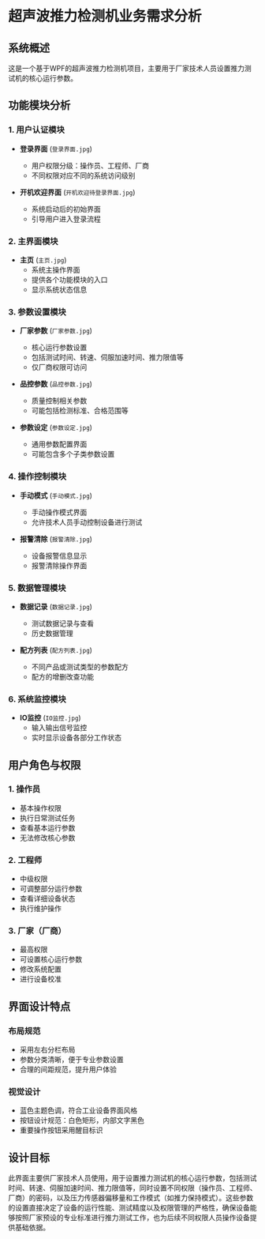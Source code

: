 # 超声波推力检测机业务需求分析

## 系统概述
这是一个基于WPF的超声波推力检测机项目，主要用于厂家技术人员设置推力测试机的核心运行参数。

## 功能模块分析

### 1. 用户认证模块
- **登录界面** (`登录界面.jpg`)
  - 用户权限分级：操作员、工程师、厂商
  - 不同权限对应不同的系统访问级别
  
- **开机欢迎界面** (`开机欢迎待登录界面.jpg`)
  - 系统启动后的初始界面
  - 引导用户进入登录流程

### 2. 主界面模块
- **主页** (`主页.jpg`)
  - 系统主操作界面
  - 提供各个功能模块的入口
  - 显示系统状态信息

### 3. 参数设置模块
- **厂家参数** (`厂家参数.jpg`)
  - 核心运行参数设置
  - 包括测试时间、转速、伺服加速时间、推力限值等
  - 仅厂商权限可访问
  
- **品控参数** (`品控参数.jpg`)
  - 质量控制相关参数
  - 可能包括检测标准、合格范围等
  
- **参数设定** (`参数设定.jpg`)
  - 通用参数配置界面
  - 可能包含多个子类参数设置

### 4. 操作控制模块
- **手动模式** (`手动模式.jpg`)
  - 手动操作模式界面
  - 允许技术人员手动控制设备进行测试
  
- **报警清除** (`报警清除.jpg`)
  - 设备报警信息显示
  - 报警清除操作界面

### 5. 数据管理模块
- **数据记录** (`数据记录.jpg`)
  - 测试数据记录与查看
  - 历史数据管理
  
- **配方列表** (`配方列表.jpg`)
  - 不同产品或测试类型的参数配方
  - 配方的增删改查功能

### 6. 系统监控模块
- **IO监控** (`IO监控.jpg`)
  - 输入输出信号监控
  - 实时显示设备各部分工作状态

## 用户角色与权限

### 1. 操作员
- 基本操作权限
- 执行日常测试任务
- 查看基本运行参数
- 无法修改核心参数

### 2. 工程师
- 中级权限
- 可调整部分运行参数
- 查看详细设备状态
- 执行维护操作

### 3. 厂家（厂商）
- 最高权限
- 可设置核心运行参数
- 修改系统配置
- 进行设备校准

## 界面设计特点

### 布局规范
- 采用左右分栏布局
- 参数分类清晰，便于专业参数设置
- 合理的间距规范，提升用户体验

### 视觉设计
- 蓝色主题色调，符合工业设备界面风格
- 按钮设计规范：白色矩形，内部文字黑色
- 重要操作按钮采用醒目标识

## 设计目标
此界面主要供厂家技术人员使用，用于设置推力测试机的核心运行参数，包括测试时间、转速、伺服加速时间、推力限值等，同时设置不同权限（操作员、工程师、厂商）的密码，以及压力传感器偏移量和工作模式（如推力保持模式）。这些参数的设置直接决定了设备的运行性能、测试精度以及权限管理的严格性，确保设备能够按照厂家预设的专业标准进行推力测试工作，也为后续不同权限人员操作设备提供基础依据。
